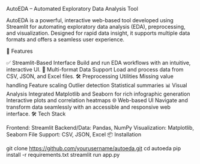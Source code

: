 AutoEDA – Automated Exploratory Data Analysis Tool

AutoEDA is a powerful, interactive web-based tool developed using Streamlit for automating exploratory data analysis (EDA), preprocessing, and visualization. Designed for rapid data insight, it supports multiple data formats and offers a seamless user experience.

🚀 Features

✅ Streamlit-Based Interface
Build and run EDA workflows with an intuitive, interactive UI.
📁 Multi-format Data Support
Load and process data from CSV, JSON, and Excel files.
🛠️ Preprocessing Utilities
Missing value handling
Feature scaling
Outlier detection
Statistical summaries
📊 Visual Analysis
Integrated Matplotlib and Seaborn for rich infographic generation
Interactive plots and correlation heatmaps
🌐 Web-based UI
Navigate and transform data seamlessly with an accessible and responsive web interface.
🛠 Tech Stack

Frontend: Streamlit
Backend/Data: Pandas, NumPy
Visualization: Matplotlib, Seaborn
File Support: CSV, JSON, Excel
📦 Installation

git clone https://github.com/yourusername/autoeda.git
cd autoeda
pip install -r requirements.txt
streamlit run app.py
